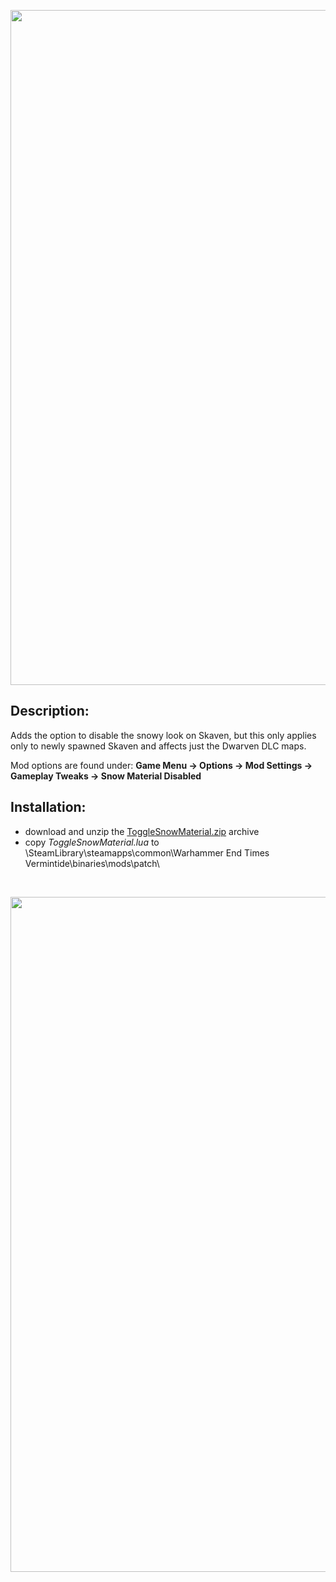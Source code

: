 <p align="center">
  <img src="../../../assets/banner-top.png" alt="" width="1080">
</p>

## Description:
Adds the option to disable the snowy look on Skaven, but this only applies only to newly spawned Skaven and affects just the Dwarven DLC maps.

Mod options are found under: **Game Menu → Options → Mod Settings → Gameplay Tweaks → Snow Material Disabled**

## Installation:
- download and unzip the [ToggleSnowMaterial.zip](../../../../releases/tag/ToggleSnowMaterial) archive
- copy *ToggleSnowMaterial.lua* to \SteamLibrary\steamapps\common\Warhammer End Times Vermintide\binaries\mods\patch\

<br/>

<p align="center">
  <img src="../../../assets/banner-buttom.png" alt="" width="1080">
</p>
